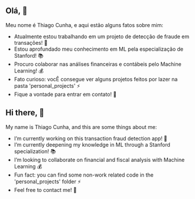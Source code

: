 ## Olá, 👋

Meu nome é Thiago Cunha, e aqui estão alguns fatos sobre mim: 

-  Atualmente estou trabalhando em um projeto de detecção de fraude em transações! 💱
-  Estou aprofundado meu conhecimento em ML pela especialização de Stanford! 📚
-  Procuro colaborar nas análises financeiras e contábeis pelo Machine Learning! 💰
-  Fato curioso: vocÊ consegue ver alguns projetos feitos por lazer na pasta 'personal_projects' ⚡
-  Fique a vontade para entrar em contato! 📩


## Hi there, 👋

My name is Thiago Cunha, and this are some things about me:

-  I’m currently working on this transaction fraud detection app! 💱
-  I’m currently deepening my knowledge in ML through a Stanford specialization! 📚
-  I’m looking to collaborate on financial and fiscal analysis with Machine Learning 💰
-  Fun fact: you can find some non-work related code in the 'personal_projects' folder ⚡ 
 - Feel free to contact me! 📩

<!--
**ThigasToo/ThigasToo** is a ✨ _special_ ✨ repository because its `README.md` (this file) appears on your GitHub profile.

Here are some ideas to get you started:

- 🔭 I’m currently working on ...
- 🌱 I’m currently learning ...
- 👯 I’m looking to collaborate on ...
- 🤔 I’m looking for help with ...
- 💬 Ask me about ...
- 📫 How to reach me: ...
- 😄 Pronouns: ...
- ⚡ Fun fact: ...
-->
